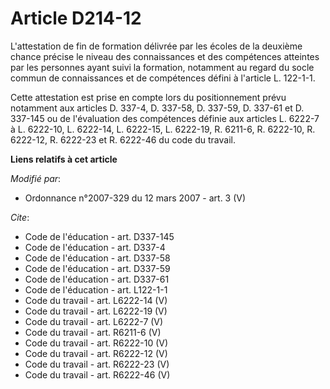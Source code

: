 # Article D214-12

L'attestation de fin de formation délivrée par les écoles de la deuxième chance précise le niveau des connaissances et des
compétences atteintes par les personnes ayant suivi la formation, notamment au regard du socle commun de connaissances et de
compétences défini à l'article L. 122-1-1. 

Cette attestation est prise en compte lors du positionnement prévu notamment aux articles D. 337-4, 
D. 337-58, D. 337-59, D. 337-61 et D. 337-145 ou de l'évaluation des compétences définie aux articles L. 6222-7 à L. 6222-10,
L. 6222-14, L. 6222-15, L. 6222-19, R. 6211-6, R. 6222-10, R. 6222-12, R. 6222-23 et R. 6222-46 du code du travail.

**Liens relatifs à cet article**

_Modifié par_:

  - Ordonnance n°2007-329 du 12 mars 2007 - art. 3 (V)

_Cite_:

  - Code de l'éducation - art. D337-145
  - Code de l'éducation - art. D337-4
  - Code de l'éducation - art. D337-58
  - Code de l'éducation - art. D337-59
  - Code de l'éducation - art. D337-61
  - Code de l'éducation - art. L122-1-1
  - Code du travail - art. L6222-14 (V)
  - Code du travail - art. L6222-19 (V)
  - Code du travail - art. L6222-7 (V)
  - Code du travail - art. R6211-6 (V)
  - Code du travail - art. R6222-10 (V)
  - Code du travail - art. R6222-12 (V)
  - Code du travail - art. R6222-23 (V)
  - Code du travail - art. R6222-46 (V)
